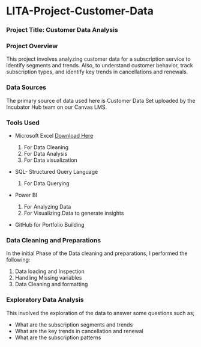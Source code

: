 # LITA-Project-Customer-Data

### Project Title: Customer Data Analysis

### Project Overview
This project involves analyzing customer data for a subscription service to identify 
segments and trends. Also, to understand customer behavior, track subscription types, 
and identify key trends in cancellations and renewals.

### Data Sources
The primary source of data used here is Customer Data Set uploaded by the Incubator Hub team on our Canvas LMS.

### Tools Used
- Microsoft Excel [Download Here](https//www.microsoft.com)
  1. For Data Cleaning
  2. For Data Analysis
  3. For Data visualization
     
- SQL- Structured Query Language
  1.  For Data Querying
  
- Power BI  
  1. For Analyzing Data
  2. For Visualizing Data to generate insights

- GitHub for Portfolio Building

### Data Cleaning and Preparations
In the initial Phase of the Data cleaning and preparations, I performed the following:
1. Data loading and Inspection
2. Handling Missing variables
3. Data Cleaning and formatting

### Exploratory Data Analysis
This involved the exploration of the data to answer some questions such as;
- What are the subscription segments and trends
- What are the key trends in cancellation and renewal
- What are the subscription patterns








